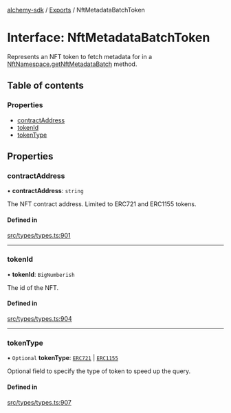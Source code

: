 [alchemy-sdk](../README.md) / [Exports](../modules.md) / NftMetadataBatchToken

# Interface: NftMetadataBatchToken

Represents an NFT token to fetch metadata for in a
[NftNamespace.getNftMetadataBatch](../classes/NftNamespace.md#getnftmetadatabatch) method.

## Table of contents

### Properties

- [contractAddress](NftMetadataBatchToken.md#contractaddress)
- [tokenId](NftMetadataBatchToken.md#tokenid)
- [tokenType](NftMetadataBatchToken.md#tokentype)

## Properties

### contractAddress

• **contractAddress**: `string`

The NFT contract address. Limited to ERC721 and ERC1155 tokens.

#### Defined in

[src/types/types.ts:901](https://github.com/alchemyplatform/alchemy-sdk-js/blob/a8bc079/src/types/types.ts#L901)

___

### tokenId

• **tokenId**: `BigNumberish`

The id of the NFT.

#### Defined in

[src/types/types.ts:904](https://github.com/alchemyplatform/alchemy-sdk-js/blob/a8bc079/src/types/types.ts#L904)

___

### tokenType

• `Optional` **tokenType**: [`ERC721`](../enums/NftTokenType.md#erc721) \| [`ERC1155`](../enums/NftTokenType.md#erc1155)

Optional field to specify the type of token to speed up the query.

#### Defined in

[src/types/types.ts:907](https://github.com/alchemyplatform/alchemy-sdk-js/blob/a8bc079/src/types/types.ts#L907)
